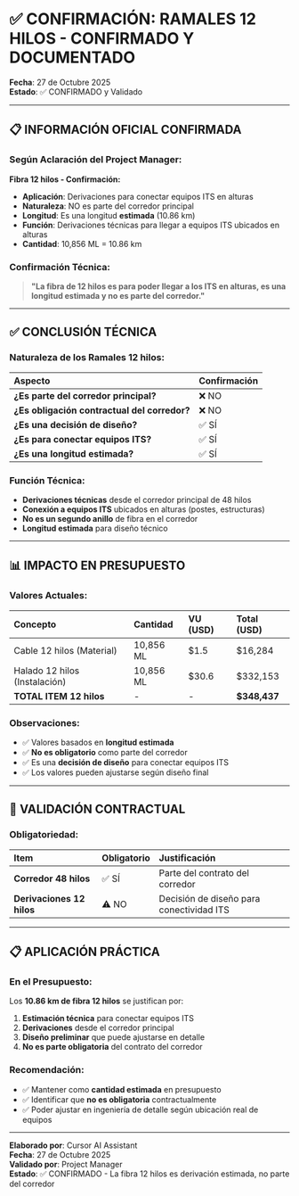 # ✅ CONFIRMACIÓN: RAMALES 12 HILOS - CONFIRMADO Y DOCUMENTADO

**Fecha**: 27 de Octubre 2025  
**Estado**: ✅ CONFIRMADO y Validado

---

## 📋 INFORMACIÓN OFICIAL CONFIRMADA

### Según Aclaración del Project Manager:

**Fibra 12 hilos - Confirmación:**
- **Aplicación**: Derivaciones para conectar equipos ITS en alturas
- **Naturaleza**: NO es parte del corredor principal
- **Longitud**: Es una longitud **estimada** (10.86 km)
- **Función**: Derivaciones técnicas para llegar a equipos ITS ubicados en alturas
- **Cantidad**: 10,856 ML = 10.86 km

### Confirmación Técnica:
> **"La fibra de 12 hilos es para poder llegar a los ITS en alturas, es una longitud estimada y no es parte del corredor."**

---

## ✅ CONCLUSIÓN TÉCNICA

### Naturaleza de los Ramales 12 hilos:

| Aspecto | Confirmación |
|:--------|:-------------|
| **¿Es parte del corredor principal?** | ❌ NO |
| **¿Es obligación contractual del corredor?** | ❌ NO |
| **¿Es una decisión de diseño?** | ✅ SÍ |
| **¿Es para conectar equipos ITS?** | ✅ SÍ |
| **¿Es una longitud estimada?** | ✅ SÍ |

### Función Técnica:
- **Derivaciones técnicas** desde el corredor principal de 48 hilos
- **Conexión a equipos ITS** ubicados en alturas (postes, estructuras)
- **No es un segundo anillo** de fibra en el corredor
- **Longitud estimada** para diseño técnico

---

## 📊 IMPACTO EN PRESUPUESTO

### Valores Actuales:

| Concepto | Cantidad | VU (USD) | Total (USD) |
|:---------|:---------|:---------|:------------|
| Cable 12 hilos (Material) | 10,856 ML | $1.5 | $16,284 |
| Halado 12 hilos (Instalación) | 10,856 ML | $30.6 | $332,153 |
| **TOTAL ITEM 12 hilos** | - | - | **$348,437** |

### Observaciones:
- ✅ Valores basados en **longitud estimada**
- ✅ **No es obligatorio** como parte del corredor
- ✅ Es una **decisión de diseño** para conectar equipos ITS
- ✅ Los valores pueden ajustarse según diseño final

---

## 🎯 VALIDACIÓN CONTRACTUAL

### Obligatoriedad:

| Item | Obligatorio | Justificación |
|:-----|:------------|:--------------|
| **Corredor 48 hilos** | ✅ SÍ | Parte del contrato del corredor |
| **Derivaciones 12 hilos** | ⚠️ NO | Decisión de diseño para conectividad ITS |

---

## 📋 APLICACIÓN PRÁCTICA

### En el Presupuesto:

Los **10.86 km de fibra 12 hilos** se justifican por:
1. **Estimación técnica** para conectar equipos ITS
2. **Derivaciones** desde el corredor principal
3. **Diseño preliminar** que puede ajustarse en detalle
4. **No es parte obligatoria** del contrato del corredor

### Recomendación:
- ✅ Mantener como **cantidad estimada** en presupuesto
- ✅ Identificar que **no es obligatoria** contractualmente
- ✅ Poder ajustar en ingeniería de detalle según ubicación real de equipos

---

**Elaborado por**: Cursor AI Assistant  
**Fecha**: 27 de Octubre 2025  
**Validado por**: Project Manager  
**Estado**: ✅ CONFIRMADO - La fibra 12 hilos es derivación estimada, no parte del corredor

